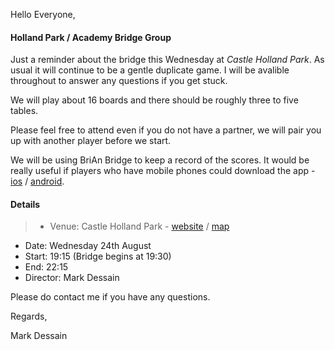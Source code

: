 
Hello Everyone,

#### Holland Park / Academy Bridge Group

Just a reminder about the bridge this Wednesday at _Castle Holland Park_. As usual it will continue to be a gentle duplicate game. I will be avalible throughout to answer any questions if you get stuck.

We will play about 16 boards and there should be roughly three to five tables.

Please feel free to attend even if you do not have a partner, we will pair you up with another player before we start.

We will be using BriAn Bridge to keep a record of the scores. It would be really useful if players who have mobile phones could download the app - [ios](https://itunes.apple.com/gb/app/free-brian-bridge-client/id576769349?mt=8) / [android](https://play.google.com/store/apps/details?id=freebrian.com&hl=en_GB).

#### Details

> - Venue: Castle Holland Park - [website](https://www.castlehollandpark.co.uk/) / [map](https://goo.gl/maps/AabBbGnSKvq)
- Date: Wednesday 24th August
- Start: 19:15 (Bridge begins at 19:30)
- End: 22:15
- Director: Mark Dessain


Please do contact me if you have any questions.

Regards,

Mark Dessain
